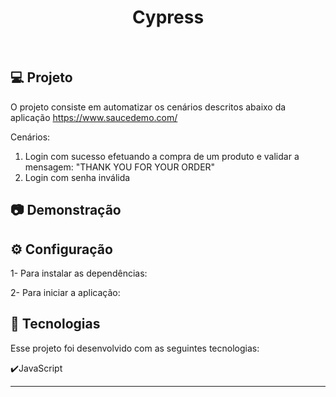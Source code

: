 <h1 align="center">
   Cypress
</h1>

<br>

## 💻 Projeto

O projeto consiste em automatizar os cenários descritos abaixo da aplicação https://www.saucedemo.com/ 

Cenários:
1. Login com sucesso efetuando a compra de um produto e validar a mensagem: "THANK YOU FOR YOUR ORDER"
2. Login com senha inválida

## :camera: Demonstração


## ⚙ Configuração

1- Para instalar as dependências:
> 
2- Para iniciar a aplicação:


## :rocket: Tecnologias

Esse projeto foi desenvolvido com as seguintes tecnologias:

✔️JavaScript

---
